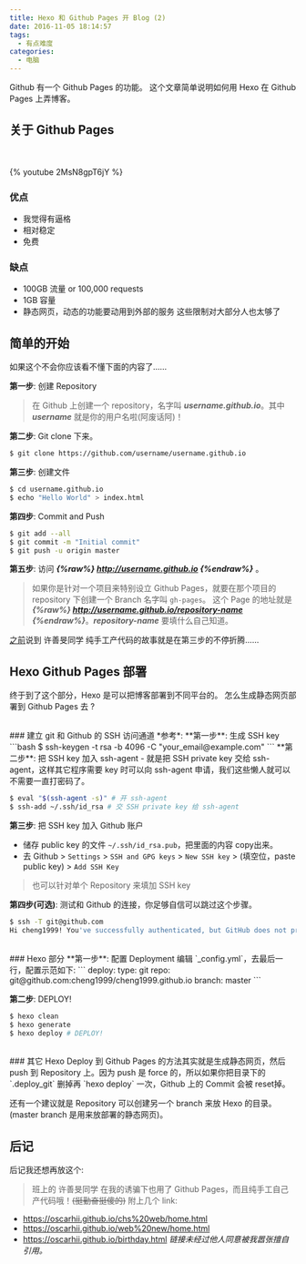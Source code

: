 ```yaml
---
title: Hexo 和 Github Pages 开 Blog (2)
date: 2016-11-05 18:14:57
tags:
  - 有点难度
categories:
  - 电脑
---
```

Github 有一个 Github Pages 的功能。
这个文章简单说明如何用 Hexo 在 Github Pages 上弄博客。

<!-- more -->

## 关于 Github Pages
<br><br>
{% youtube 2MsN8gpT6jY %}
### 优点
- 我觉得有逼格
- 相对稳定
- 免费

### 缺点
- 100GB 流量 or 100,000 requests
- 1GB 容量
- 静态网页，动态的功能要动用到外部的服务
这些限制对大部分人也太够了

## 简单的开始
如果这个不会你应该看不懂下面的内容了……

**第一步**: 创建 Repository
> 在 Github 上创建一个 repository，名字叫 ***username.github.io***。其中 ***username*** 就是你的用户名啦(阿废话阿)！

**第二步**: Git clone 下来。
```bash
$ git clone https://github.com/username/username.github.io
```

**第三步**: 创建文件
```bash
$ cd username.github.io
$ echo "Hello World" > index.html
```

**第四步**: Commit and Push
```bash
$ git add --all
$ git commit -m "Initial commit"
$ git push -u origin master
```

**第五步**: 访问 ***{%raw%} http://username.github.io {%endraw%}*** 。

> 如果你是针对一个项目来特别设立 Github Pages，就要在那个项目的 repository 下创建一个 Branch 名字叫 `gh-pages`。
> 这个 Page 的地址就是 ***{%raw%} http://username.github.io/repository-name {%endraw%}***。***repository-name*** 要填什么自己知道。

<a href="#后记">之前</a>说到 许善旻同学 纯手工产代码的故事就是在第三步的不停折腾……

## Hexo Github Pages 部署
终于到了这个部分，Hexo 是可以把博客部署到不同平台的。
怎么生成静态网页部署到 Github Pages 去 ?

<br>
### 建立 git 和 Github 的 SSH 访问通道
*参考*: <https://help.github.com/articles/generating-an-ssh-key/>
**第一步**: 生成 SSH key
```bash
$ ssh-keygen -t rsa -b 4096 -C "your_email@example.com"
```
**第二步**: 把 SSH key 加入 ssh-agent
- 就是把 SSH private key 交给 ssh-agent，这样其它程序需要 key 时可以向 ssh-agent 申请，我们这些懒人就可以不需要一直打密码了。

```bash
$ eval "$(ssh-agent -s)" # 开 ssh-agent
$ ssh-add ~/.ssh/id_rsa # 交 SSH private key 给 ssh-agent
```

**第三步**: 把 SSH key 加入 Github 账户
- 储存 public key 的文件 `~/.ssh/id_rsa.pub`，把里面的内容 copy出来。
- 去 Github > `Settings` > `SSH and GPG keys` > `New SSH key` > (填空位，paste public key) > `Add SSH Key`
> 也可以针对单个 Repository 来填加 SSH key

**第四步(可选)**: 测试和 Github 的连接，你足够自信可以跳过这个步骤。
```bash
$ ssh -T git@github.com
Hi cheng1999! You've successfully authenticated, but GitHub does not provide shell access.
```

<br>
### Hexo 部分
**第一步**: 配置 Deployment
编辑 `_config.yml`，去最后一行，配置示范如下:
```
deploy:
  type: git
  repo: git@github.com:cheng1999/cheng1999.github.io
  branch: master
```

**第二步**: DEPLOY!
```bash
$ hexo clean
$ hexo generate
$ hexo deploy # DEPLOY!
```

<br>
### 其它
Hexo Deploy 到 Github Pages 的方法其实就是生成静态网页，然后 push 到 Repository 上。因为 push 是 force 的，所以如果你把目录下的 `.deploy_git` 删掉再 `hexo deploy` 一次，Github 上的 Commit 会被 reset掉。

还有一个建议就是 Repository 可以创建另一个 branch 来放 Hexo 的目录。(master branch 是用来放部署的静态网页)。

## 后记
后记我还想再放这个:

> 班上的 许善旻同学 在我的诱骗下也用了 Github Pages，而且纯手工自己产代码哦！~~(挺勤奋挺傻的)~~
附上几个 link:
- <https://oscarhii.github.io/chs%20web/home.html>
- <https://oscarhii.github.io/web%20new/home.html>
- <https://oscarhii.github.io/birthday.html>
*链接未经过他人同意被我嚣张擅自引用。*
